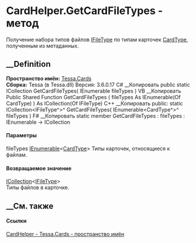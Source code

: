 # CardHelper.GetCardFileTypes - метод
Получение набора типов файлов [IFileType](T_Tessa_Files_IFileType.htm) по
типам карточек [CardType](T_Tessa_Cards_CardType.htm), полученным из
метаданных.
## __Definition
 **Пространство имён:** [Tessa.Cards](N_Tessa_Cards.htm)  
 **Сборка:** Tessa (в Tessa.dll) Версия: 3.6.0.17
C# __Копировать
     public static ICollection<IFileType> GetCardFileTypes(
    	IEnumerable<CardType> fileTypes
    )
VB __Копировать
     Public Shared Function GetCardFileTypes ( 
    	fileTypes As IEnumerable(Of CardType)
    ) As ICollection(Of IFileType)
C++ __Копировать
     public:
    static ICollection<IFileType^>^ GetCardFileTypes(
    	IEnumerable<CardType^>^ fileTypes
    )
F# __Копировать
     static member GetCardFileTypes : 
            fileTypes : IEnumerable<CardType> -> ICollection<IFileType> 
#### Параметры
fileTypes
[IEnumerable](https://learn.microsoft.com/dotnet/api/system.collections.generic.ienumerable-1)<[CardType](T_Tessa_Cards_CardType.htm)>
    Типы карточек, относящиеся к файлам.
#### Возвращаемое значение
[ICollection](https://learn.microsoft.com/dotnet/api/system.collections.generic.icollection-1)<[IFileType](T_Tessa_Files_IFileType.htm)>  
Типы файлов в карточке.
##  __См. также
#### Ссылки
[CardHelper - ](T_Tessa_Cards_CardHelper.htm)
[Tessa.Cards - пространство имён](N_Tessa_Cards.htm)
